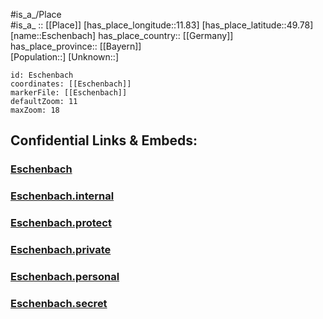 ﻿---
location: [49.78,11.83] 
mapzoom: [7,12] 
mapmarker: city 
type: City
tags:
- geo/City


SpocWebEntityId: 30064
isDeleted: false
confidential: public

---
#is_a_/Place  
#is_a_ :: [[Place]] 
[has_place_longitude::11.83] 
[has_place_latitude::49.78] 
[name::Eschenbach] 
has_place_country:: [[Germany]]  
has_place_province:: [[Bayern]]  
[Population::] 
[Unknown::] 


```leaflet
id: Eschenbach
coordinates: [[Eschenbach]] 
markerFile: [[Eschenbach]] 
defaultZoom: 11 
maxZoom: 18
```


## Confidential Links & Embeds: 

### [Eschenbach](/_public/Earth/Continent/Europe/Europe~Central/Germany/Germany~West/Bayern/counties~Bayern/Neustadt~Waldnaab/cities~Waldnaab/Eschenbach~OPf/City/Eschenbach.md) 

### [Eschenbach.internal](/_internal/Earth/Continent/Europe/Europe~Central/Germany/Germany~West/Bayern/counties~Bayern/Neustadt~Waldnaab/cities~Waldnaab/Eschenbach~OPf/City/Eschenbach.internal.md) 

### [Eschenbach.protect](/_protect/Earth/Continent/Europe/Europe~Central/Germany/Germany~West/Bayern/counties~Bayern/Neustadt~Waldnaab/cities~Waldnaab/Eschenbach~OPf/City/Eschenbach.protect.md) 

### [Eschenbach.private](/_private/Earth/Continent/Europe/Europe~Central/Germany/Germany~West/Bayern/counties~Bayern/Neustadt~Waldnaab/cities~Waldnaab/Eschenbach~OPf/City/Eschenbach.private.md) 

### [Eschenbach.personal](/_personal/Earth/Continent/Europe/Europe~Central/Germany/Germany~West/Bayern/counties~Bayern/Neustadt~Waldnaab/cities~Waldnaab/Eschenbach~OPf/City/Eschenbach.personal.md) 

### [Eschenbach.secret](/_secret/Earth/Continent/Europe/Europe~Central/Germany/Germany~West/Bayern/counties~Bayern/Neustadt~Waldnaab/cities~Waldnaab/Eschenbach~OPf/City/Eschenbach.secret.md) 
